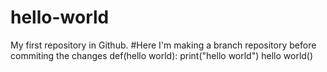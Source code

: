 # hello-world
My first repository in Github.
#Here I'm making a branch repository before commiting the changes
def(hello world):
print("hello world")
hello world()
